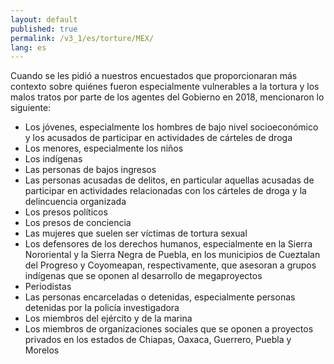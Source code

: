 ```yaml
---
layout: default
published: true
permalink: /v3_1/es/torture/MEX/
lang: es
---
```


Cuando se les pidió a nuestros encuestados que proporcionaran más contexto sobre quiénes fueron especialmente vulnerables a la tortura y los malos tratos por parte de los agentes del Gobierno en 2018, mencionaron lo siguiente:
-	Los jóvenes, especialmente los hombres de bajo nivel socioeconómico y los acusados de participar en actividades de cárteles de droga
-	Los menores, especialmente los niños
-	Los indígenas
-	Las personas de bajos ingresos
-	Las personas acusadas de delitos, en particular aquellas acusadas de participar en actividades relacionadas con los cárteles de droga y la delincuencia organizada
-	Los presos políticos
-	Los presos de conciencia
-	Las mujeres que suelen ser víctimas de tortura sexual
-	Los defensores de los derechos humanos, especialmente en la Sierra Nororiental y la Sierra Negra de Puebla, en los municipios de Cueztalan del Progreso y Coyomeapan, respectivamente, que asesoran a grupos indígenas que se oponen al desarrollo de megaproyectos
-	Periodistas
-	Las personas encarceladas o detenidas, especialmente personas detenidas por la policía investigadora
-	Los miembros del ejército y de la marina
-	Los miembros de organizaciones sociales que se oponen a proyectos privados en los estados de Chiapas, Oaxaca, Guerrero, Puebla y Morelos


